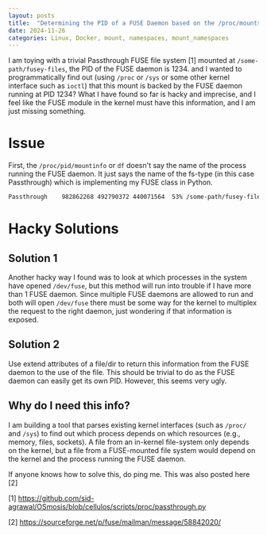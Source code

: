 ```yaml
---
layout: posts
title:  "Determining the PID of a FUSE Daemon based on the /proc/mounts"
date: 2024-11-26
categories: Linux, Docker, mount, namespaces, mount_namespaces
---
```


I am toying with a trivial Passthrough FUSE file system [1] mounted at `/some-path/fusey-files`, the PID of the FUSE daemon is 1234. 
and I wanted to programmatically find out (using `/proc` or `/sys` or some other kernel interface such as `ioctl`) 
that this mount is backed by the FUSE daemon running at PID 1234? 
What I have found so far is hacky and imprecise, and I feel like the FUSE module in the kernel must have this information, and I am just missing something. 

# Issue
First, the `/proc/pid/mountinfo` or `df` doesn't say the name of the process running the FUSE daemon. 
It just says the name of the fs-type (in this case Passthrough) which is implementing my FUSE class in Python. 
```bash
Passthrough    982862268 492790372 440071564  53% /some-path/fusey-files
```

# Hacky Solutions

## Solution 1
Another hacky way I found was to look at which processes in the system have opened `/dev/fuse`, but this method will run into trouble if I have more than 1 FUSE daemon. Since multiple FUSE daemons are allowed to run and both will open `/dev/fuse` there must be some way for the kernel to multiplex the request to the right daemon, just wondering if that information is exposed.

## Solution 2
Use extend attributes of a file/dir to return this information from the FUSE daemon to the use of the file.
This should be trivial to do as the FUSE daemon can easily get its own PID. 
However, this seems very ugly.


## Why do I need this info?
I am building a tool that parses existing kernel interfaces (such as `/proc/` and `/sys`) 
to find out which process depends on which resources (e.g., memory, files, sockets). 
A file from an in-kernel file-system only depends on the kernel, 
but a file from a FUSE-mounted file system would depend on the kernel and the process running the FUSE daemon.

If anyone knows how to solve this, do ping me.
This was also posted here [2]


[1] https://github.com/sid-agrawal/OSmosis/blob/cellulos/scripts/proc/passthrough.py

[2] https://sourceforge.net/p/fuse/mailman/message/58842020/